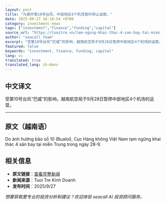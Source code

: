 ```yaml
---
layout: post
title: "为避开第10号台风，中部地区4个机场暂时停止运营。"
date: 2025-09-27 16:18:54 +0700
category: investment-news
tags: ["investment","finance","funding","capital"]
source_url: "https://tuoitre.vn/tam-ngung-khai-thac-4-san-bay-tai-mien-trung-de-tranh-bao-so-10-20250927191616657.htm"
author: "seacall Team"
excerpt: "受第10号台风“巴威”的影响，越南航空局于9月28日暂停中部地区4个机场的运营。..."
featured: false
keywords: "investment, finance, funding, capital"
lang: vi
translated: true
translated_lang: zh-Hans
---
```


## 中文译文

受第10号台风“巴威”的影响，越南航空局于9月28日暂停中部地区4个机场的运营。

---

## 原文（越南语）

Do ảnh hưởng bão số 10 (Bualoi), Cục Hàng không Việt Nam tạm ngừng khai thác 4 sân bay tại miền Trung trong ngày 28-9.

## 相关信息

- **原文链接**：[查看完整新闻](https://tuoitre.vn/tam-ngung-khai-thac-4-san-bay-tai-mien-trung-de-tranh-bao-so-10-20250927191616657.htm)
- **新闻来源**：Tuoi Tre Kinh Doanh
- **发布时间**：2025/9/27

*想要获取更专业的投资分析和建议？欢迎体验 seacall AI 投资顾问服务。*